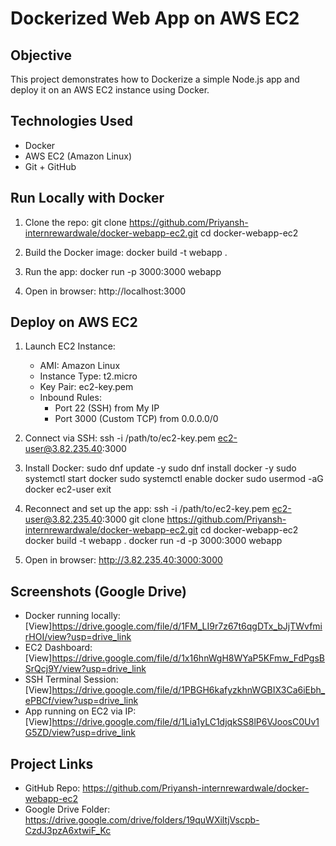# Dockerized Web App on AWS EC2

## Objective

This project demonstrates how to Dockerize a simple Node.js app and deploy it on an AWS EC2 instance using Docker.

## Technologies Used

- Docker
- AWS EC2 (Amazon Linux)
- Git + GitHub

## Run Locally with Docker

1. Clone the repo:
   git clone https://github.com/Priyansh-internrewardwale/docker-webapp-ec2.git
   cd docker-webapp-ec2

2. Build the Docker image:
   docker build -t webapp .

3. Run the app:
   docker run -p 3000:3000 webapp

4. Open in browser:
   http://localhost:3000

## Deploy on AWS EC2

1. Launch EC2 Instance:

   - AMI: Amazon Linux
   - Instance Type: t2.micro
   - Key Pair: ec2-key.pem
   - Inbound Rules:
     - Port 22 (SSH) from My IP
     - Port 3000 (Custom TCP) from 0.0.0.0/0

2. Connect via SSH:
   ssh -i /path/to/ec2-key.pem ec2-user@3.82.235.40:3000

3. Install Docker:
   sudo dnf update -y
   sudo dnf install docker -y
   sudo systemctl start docker
   sudo systemctl enable docker
   sudo usermod -aG docker ec2-user
   exit

4. Reconnect and set up the app:
   ssh -i /path/to/ec2-key.pem ec2-user@3.82.235.40:3000
   git clone https://github.com/Priyansh-internrewardwale/docker-webapp-ec2.git
   cd docker-webapp-ec2
   docker build -t webapp .
   docker run -d -p 3000:3000 webapp

5. Open in browser:
   http://3.82.235.40:3000:3000

## Screenshots (Google Drive)

- Docker running locally: [View]https://drive.google.com/file/d/1FM_LI9r7z67t6qgDTx_bJjTWvfmirHOI/view?usp=drive_link
- EC2 Dashboard: [View]https://drive.google.com/file/d/1x16hnWgH8WYaP5KFmw_FdPgsBSrQcj9Y/view?usp=drive_link
- SSH Terminal Session: [View]https://drive.google.com/file/d/1PBGH6kafyzkhnWGBIX3Ca6iEbh_ePBCf/view?usp=drive_link
- App running on EC2 via IP: [View]https://drive.google.com/file/d/1Lia1yLC1djqkSS8lP6VJoosC0Uv1G5ZD/view?usp=drive_link

## Project Links

- GitHub Repo: https://github.com/Priyansh-internrewardwale/docker-webapp-ec2
- Google Drive Folder: https://drive.google.com/drive/folders/19quWXiltjVscpb-CzdJ3pzA6xtwiF_Kc
